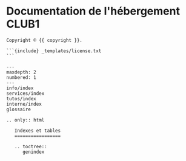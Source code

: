 Documentation de l'hébergement CLUB1
====================================

````{only} not latex
Copyright © {{ copyright }}.

```{include} _templates/license.txt
```
````

```{toctree}
---
maxdepth: 2
numbered: 1
---
info/index
services/index
tutos/index
interne/index
glossaire
```


```{eval-rst}
.. only:: html

   Indexes et tables
   =================

   .. toctree::
      genindex
```
